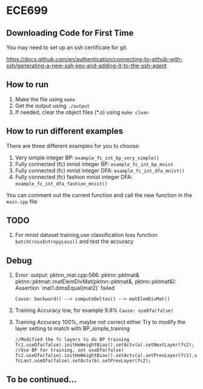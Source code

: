 # ECE699
## Downloading Code for First Time
You may need to set up an ssh certificate for git. 

https://docs.github.com/en/authentication/connecting-to-github-with-ssh/generating-a-new-ssh-key-and-adding-it-to-the-ssh-agent

## How to run

1. Make the file using `make`
2. Get the output using `./output`
3. If needed, clear the object files (*.o) using `make clean`

## How to run different examples
There are three different examples for you to choose:

1. Very simple integer BP: `example_fc_int_bp_very_simple()`
2. Fully connected (fc) mnist integer BP: `example_fc_int_bp_mnist`
3. Fully connected (fc) mnist integer DFA: `example_fc_int_dfa_mnist()`
4. Fully connected (fc) fashion mnist integer DFA: `example_fc_int_dfa_fashion_mnist()`

You can comment out the current function and call the new function in the `main.cpp` file

## TODO

1. For mnist dataset training,use classification loss function `batchCrossEntropyLoss()` and test the accuracy


## Debug
1. Error: output: pktnn_mat.cpp:566: pktnn::pktmat& pktnn::pktmat::matElemDivMat(pktnn::pktmat&, pktnn::pktmat&): Assertion `mat1.dimsEqual(mat2)' failed

    `Cause: backward() --> computeDeltas() --> matElemDivMat()`

2. Training Accuracy low, for example 9.8%
    `Cause: useDfa(false)`

3. Training Accuracy 100%, maybe not correct either
    Try to modify the layer setting to match with BP_simple_training
    
    ```
    //Modified the fc layers to do BP training
    fc1.useDfa(false).initHeWeightBias().setActv(a).setNextLayer(fc2);         //Use BP for training, set useDfa(false)
    fc2.useDfa(false).initHeWeightBias().setActv(a).setPrevLayer(fc1).setNextLayer(fcLast);
    fcLast.useDfa(false).setActv(b).setPrevLayer(fc2);
    ```

## To be continued...